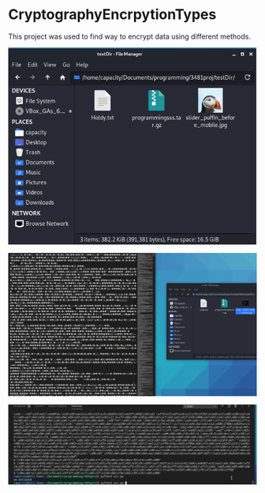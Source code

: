 # CryptographyEncrpytionTypes
This project was used to find way to encrypt data using different methods.

![Before Encryption](https://github.com/capactiyvirus/CryptographyEncrpytionTypes/blob/main/files.png)

![Encrpyted File](https://github.com/capactiyvirus/CryptographyEncrpytionTypes/blob/main/encryptedfile.png)

![Process Of Decrpytion](https://github.com/capactiyvirus/CryptographyEncrpytionTypes/blob/main/outputdecrypt.gif)
